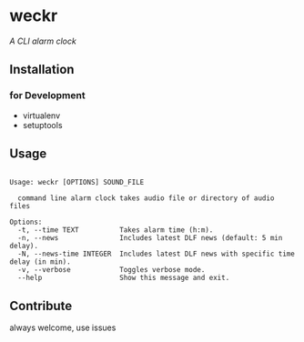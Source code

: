 # weckr
*A CLI alarm clock*

## Installation

### for Development

- virtualenv
- setuptools

## Usage

```

Usage: weckr [OPTIONS] SOUND_FILE

  command line alarm clock takes audio file or directory of audio files

Options:
  -t, --time TEXT          Takes alarm time (h:m).
  -n, --news               Includes latest DLF news (default: 5 min delay).
  -N, --news-time INTEGER  Includes latest DLF news with specific time delay (in min).
  -v, --verbose            Toggles verbose mode.
  --help                   Show this message and exit.
```

## Contribute

always welcome, use issues